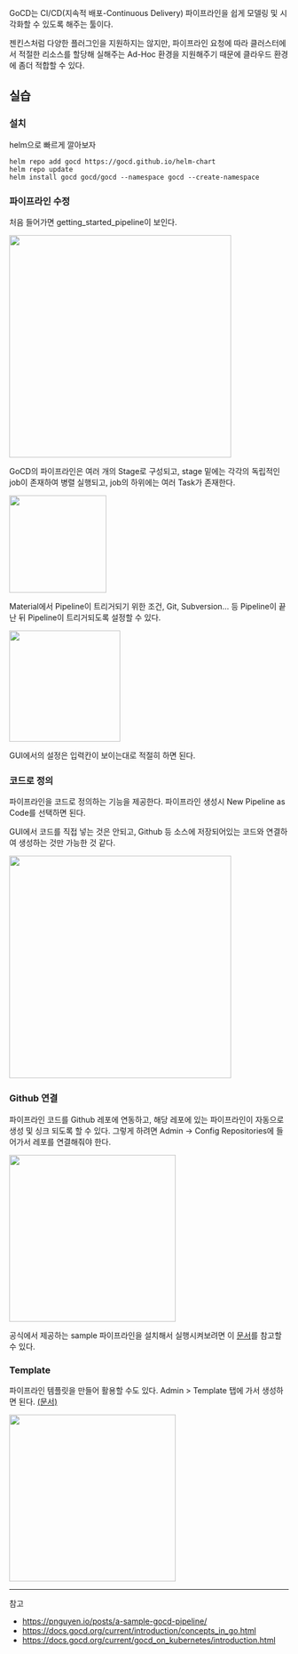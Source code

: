 

GoCD는 CI/CD(지속적 배포-Continuous Delivery) 파이프라인을 쉽게 모델링 및 시각화할 수 있도록 해주는 툴이다. 

젠킨스처럼 다양한 플러그인을 지원하지는 않지만, 파이프라인 요청에 따라 클러스터에서 적절한 리소스를 할당해 실해주는 Ad-Hoc 환경을 지원해주기 때문에 클라우드 환경에 좀더 적합할 수 있다.

## 실습

### 설치

helm으로 빠르게 깔아보자

```
helm repo add gocd https://gocd.github.io/helm-chart
helm repo update
helm install gocd gocd/gocd --namespace gocd --create-namespace
```

### 파이프라인 수정

처음 들어가면 getting_started_pipeline이 보인다.

<img src="https://github.com/rlaisqls/TIL/assets/81006587/56f55db0-815d-47bf-9d1a-59e331376c98" style="height: 400px"/>

GoCD의 파이프라인은 여러 개의 Stage로 구성되고, stage 밑에는 각각의 독립적인 job이 존재하여 병렬 실행되고, job의 하위에는 여러 Task가 존재한다.

<img src="https://github.com/rlaisqls/TIL/assets/81006587/ee8b09b8-f2d7-463d-b6cc-d38fee0ed450" style="height: 175px"/>

Material에서 Pipeline이 트리거되기 위한 조건, Git, Subversion… 등 Pipeline이 끝난 뒤 Pipeline이 트리거되도록 설정할 수 있다.

<img src="https://github.com/rlaisqls/TIL/assets/81006587/2970f8f9-ac60-49ba-b284-7f0c0aa421a7" style="height: 200px"/>

GUI에서의 설정은 입력칸이 보이는대로 적절히 하면 된다.

### 코드로 정의 

파이프라인을 코드로 정의하는 기능을 제공한다. 파이프라인 생성시 New Pipeline as Code를 선택하면 된다.

GUI에서 코드를 직접 넣는 것은 안되고, Github 등 소스에 저장되어있는 코드와 연결하여 생성하는 것만 가능한 것 같다.

<img src="https://github.com/rlaisqls/TIL/assets/81006587/78e30027-5590-4fe1-bab3-e66763d99248" style="height: 400px"/>

### Github 연결

파이프라인 코드를 Github 레포에 연동하고, 해당 레포에 있는 파이프라인이 자동으로 생성 및 싱크 되도록 할 수 있다. 그렇게 하려면 Admin -> Config Repositories에 들어가서 레포를 연결해줘야 한다.

<img src="https://github.com/rlaisqls/TIL/assets/81006587/d6f59b03-c61d-4adf-b8ab-4d206f35c77b" style="height: 300px">

공식에서 제공하는 sample 파이프라인을 설치해서 실행시켜보려면 이 [문서](https://docs.gocd.org/current/gocd_on_kubernetes/importing_a_sample_workflow.html)를 참고할 수 있다.

### Template

파이프라인 템플릿을 만들어 활용할 수도 있다. Admin > Template 탭에 가서 생성하면 된다. [(문서)](https://docs.gocd.org/current/configuration/pipeline_templates.html)

<img src="https://github.com/rlaisqls/TIL/assets/81006587/8b399c40-4239-4fa6-84ef-7997fa0964de" style="height: 300px"/>

---
참고
- https://pnguyen.io/posts/a-sample-gocd-pipeline/
- https://docs.gocd.org/current/introduction/concepts_in_go.html
- https://docs.gocd.org/current/gocd_on_kubernetes/introduction.html